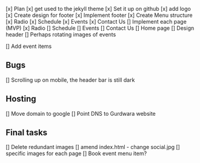 [x] Plan
[x] get used to the jekyll theme
[x] Set it up on github
[x] add logo
[x] Create design for footer
    [x] Implement footer
[x] Create Menu structure
    [x] Radio
    [x] Schedule
    [x] Events
    [x] Contact Us
[] Implement each page (MVP)
    [x] Radio
    [] Schedule
    [] Events
    [] Contact Us
[] Home page
    [] Design header
        [] Perhaps rotating images of events

[] Add event items

## Bugs
[] Scrolling up on mobile, the header bar is still dark

## Hosting
[] Move domain to google
[] Point DNS to Gurdwara website

## Final tasks
[] Delete redundant images
[] amend index.html - change social.jpg
[] specific images for each page
[] Book event menu item?


